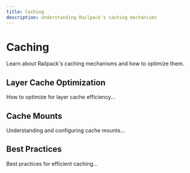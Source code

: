```yaml
---
title: Caching
description: Understanding Railpack's caching mechanisms
---
```


# Caching

Learn about Railpack's caching mechanisms and how to optimize them.

## Layer Cache Optimization

How to optimize for layer cache efficiency...

## Cache Mounts

Understanding and configuring cache mounts...

## Best Practices

Best practices for efficient caching...
